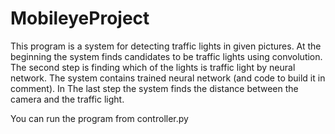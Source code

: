 # MobileyeProject
This program is a system for detecting traffic lights
in given pictures. 
At the beginning the system finds candidates to be traffic 
lights using convolution. The second step is finding
which of the lights is traffic light by neural network.
The system contains trained neural network (and code
to build it in comment). 
In The last step the system finds the distance between 
the camera and the traffic light.

You can run the program from controller.py
